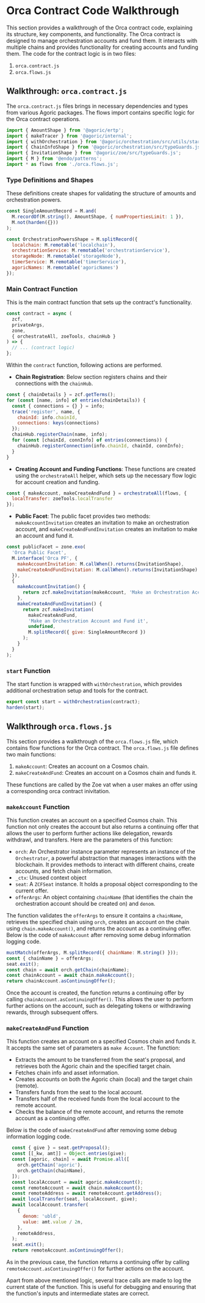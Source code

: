 # Orca Contract Code Walkthrough

This section provides a walkthrough of the Orca contract code, explaining its structure, key components, and functionality. The Orca contract is designed to manage orchestration accounts and fund them. It interacts with multiple chains and provides functionality for creating accounts and funding them. The code for the contract logic is in two files:

1. `orca.contract.js`
2. `orca.flows.js`

## Walkthrough: `orca.contract.js`

The `orca.contract.js` files brings in necessary dependencies and types from various Agoric packages. The flows import contains specific logic for the Orca contract operations.

```js
import { AmountShape } from '@agoric/ertp';
import { makeTracer } from '@agoric/internal';
import { withOrchestration } from '@agoric/orchestration/src/utils/start-helper.js';
import { ChainInfoShape } from '@agoric/orchestration/src/typeGuards.js';
import { InvitationShape } from '@agoric/zoe/src/typeGuards.js';
import { M } from '@endo/patterns';
import * as flows from './orca.flows.js';
```

### Type Definitions and Shapes

These definitions create shapes for validating the structure of amounts and orchestration powers.

```js
const SingleAmountRecord = M.and(
  M.recordOf(M.string(), AmountShape, { numPropertiesLimit: 1 }),
  M.not(harden({}))
);

const OrchestrationPowersShape = M.splitRecord({
  localchain: M.remotable('localchain'),
  orchestrationService: M.remotable('orchestrationService'),
  storageNode: M.remotable('storageNode'),
  timerService: M.remotable('timerService'),
  agoricNames: M.remotable('agoricNames')
});
```

### Main Contract Function

This is the main contract function that sets up the contract's functionality.

```js
const contract = async (
  zcf,
  privateArgs,
  zone,
  { orchestrateAll, zoeTools, chainHub }
) => {
  // ... (contract logic)
};
```

Within the `contract` function, following actions are performed.

- **Chain Registration**: Below section registers chains and their connections with the `chainHub`.

```js
const { chainDetails } = zcf.getTerms();
for (const [name, info] of entries(chainDetails)) {
  const { connections = {} } = info;
  trace('register', name, {
    chainId: info.chainId,
    connections: keys(connections)
  });
  chainHub.registerChain(name, info);
  for (const [chainId, connInfo] of entries(connections)) {
    chainHub.registerConnection(info.chainId, chainId, connInfo);
  }
}
```

- **Creating Account and Funding Functions**: These functions are created using the `orchestrateAll` helper, which sets up the necessary flow logic for account creation and funding.

```js
const { makeAccount, makeCreateAndFund } = orchestrateAll(flows, {
  localTransfer: zoeTools.localTransfer
});
```

- **Public Facet**: The public facet provides two methods: `makeAccountInvitation` creates an invitation to make an orchestration account, and `makeCreateAndFundInvitation` creates an invitation to make an account and fund it.

```js
const publicFacet = zone.exo(
  'Orca Public Facet',
  M.interface('Orca PF', {
    makeAccountInvitation: M.callWhen().returns(InvitationShape),
    makeCreateAndFundInvitation: M.callWhen().returns(InvitationShape)
  }),
  {
    makeAccountInvitation() {
      return zcf.makeInvitation(makeAccount, 'Make an Orchestration Account');
    },
    makeCreateAndFundInvitation() {
      return zcf.makeInvitation(
        makeCreateAndFund,
        'Make an Orchestration Account and Fund it',
        undefined,
        M.splitRecord({ give: SingleAmountRecord })
      );
    }
  }
);
```

### `start` Function

The start function is wrapped with `withOrchestration`, which provides additional orchestration setup and tools for the contract.

```js
export const start = withOrchestration(contract);
harden(start);
```

## Walkthrough `orca.flows.js`

This section provides a walkthrough of the `orca.flows.js` file, which contains flow functions for the Orca contract. The `orca.flows.js` file defines two main functions:

1. `makeAccount`: Creates an account on a Cosmos chain.
2. `makeCreateAndFund`: Creates an account on a Cosmos chain and funds it.

These functions are called by the Zoe vat when a user makes an offer using a corresponding orca contract inivitation.

### `makeAccount` Function

This function creates an account on a specified Cosmos chain. This function not only creates the account but also returns a continuing offer that allows the user to perform further actions like delegation, rewards withdrawl, and transfers. Here are the parameters of this function:

- `orch`: An Orchestrator instance parameter represents an instance of the `Orchestrator`, a powerful abstraction that manages interactions with the blockchain. It provides methods to interact with different chains, create accounts, and fetch chain information.
- `_ctx`: Unused context object
- `seat`: A `ZCFSeat` instance. It holds a proposal object corresponding to the current offer.
- `offerArgs`: An object containing `chainName` (that identifies the chain the orchestration account should be created on) and `denom`.

The function validates the `offerArgs` to ensure it contains a `chainName`, retrieves the specified chain using `orch`, creates an account on the chain using `chain.makeAccount()`, and returns the account as a continuing offer. Below is the code of `makeAccount` after removing some debug information logging code.

```js
mustMatch(offerArgs, M.splitRecord({ chainName: M.string() }));
const { chainName } = offerArgs;
seat.exit();
const chain = await orch.getChain(chainName);
const chainAccount = await chain.makeAccount();
return chainAccount.asContinuingOffer();
```

Once the account is created, the function returns a continuing offer by calling `chainAccount.asContinuingOffer()`. This allows the user to perform further actions on the account, such as delegating tokens or withdrawing rewards, through subsequent offers.

### `makeCreateAndFund` Function

This function creates an account on a specified Cosmos chain and funds it. It accepts the same set of parameters as `make Account`. The function:

- Extracts the amount to be transferred from the seat's proposal, and retrieves both the Agoric chain and the specified target chain.
- Fetches chain info and asset information.
- Creates accounts on both the Agoric chain (local) and the target chain (remote).
- Transfers funds from the seat to the local account.
- Transfers half of the received funds from the local account to the remote account.
- Checks the balance of the remote account, and returns the remote account as a continuing offer.

Below is the code of `makeCreateAndFund` after removing some debug information logging code.

```js
  const { give } = seat.getProposal();
  const [[_kw, amt]] = Object.entries(give);
  const [agoric, chain] = await Promise.all([
    orch.getChain('agoric'),
    orch.getChain(chainName),
  ]);
  const localAccount = await agoric.makeAccount();
  const remoteAccount = await chain.makeAccount();
  const remoteAddress = await remoteAccount.getAddress();
  await localTransfer(seat, localAccount, give);
  await localAccount.transfer(
    {
      denom: 'ubld',
      value: amt.value / 2n,
    },
    remoteAddress,
  );
  seat.exit();
  return remoteAccount.asContinuingOffer();
```

As in the previous case, the function returns a continuing offer by calling `remoteAccount.asContinuingOffer()` for further actions on the account.

Apart from above mentioned logic, several trace calls are made to log the current state of the function. This is useful for debugging and ensuring that the function's inputs and intermediate states are correct.
